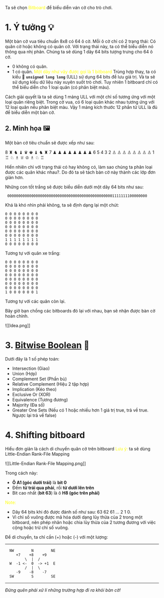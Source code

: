 Ta sẽ chọn <font color="#ffff00">Bitboard</font> để biểu diễn ván cờ cho trò chơi.
# 1. Ý tưởng 💡
Một bàn cờ vua tiêu chuẩn 8x8 có 64 ô cờ. Mỗi ô cờ chỉ có 2 trạng thái: Có quân cờ hoặc không có quân cờ. Với trạng thái này, ta có thể biểu diễn nó thông qua nhị phân. Chúng ta sẽ dùng 1 dãy 64 bits tượng trưng cho 64 ô cờ.
- 0 không có quân.
- 1 có quân.
<font color="#ffff00">Một dãy như vậy  được gọi là 1 bitboard</font>
Trùng hợp thay, ta có kiểu 🔢 **`unsigned long long`** (ULL) sử dụng 64 bits để lưu giá trị. Và ta sẽ sử dụng kiểu dữ liệu này xuyên suốt trò chơi. Tuy nhiên 1 bitboard chỉ có thể biểu diễn cho 1 loại quân (có phân biệt màu).

Cách giải quyết là ta sẽ dùng 1 mảng ULL với một chỉ số tương ứng với một loại quân riêng biệt. Trong cờ vua, có 6 loại quân khác nhau tương ứng với 12 loại quân nếu phân biệt màu. Vậy 1 mảng kích thước 12 phần tử ULL là đủ để biểu diễn một bàn cờ.

## 2. Minh họa 🖼️
Một bàn cờ tiêu chuẩn sẽ được xếp như sau:
<div class="chess-board">
8 ♜ ♞ ♝ ♛ ♚ ♝ ♞ ♜
7 ♟ ♟ ♟ ♟ ♟ ♟ ♟ ♟
6 
5 
4 
3 
2 ♙ ♙ ♙ ♙ ♙ ♙ ♙ ♙
1 ♖ ♘ ♗ ♕ ♔ ♗ ♘ ♖
</div>

Hiển nhiên chỉ với trạng thái có hay không có, làm sao chúng ta phân loại được các quân khác nhau?. Do đó ta sẽ tách bàn cờ này thành các lớp đơn giản hơn.

Những con tốt trắng sẽ được biểu diễn dưới một dãy 64 bits như sau:
```
 0000000000000000000000000000000000000000000000001111111100000000
```
Khá là khó nhìn phải không, ta sẽ định dạng lại một chút:

```
0 0 0 0 0 0 0 0
0 0 0 0 0 0 0 0
0 0 0 0 0 0 0 0
0 0 0 0 0 0 0 0
0 0 0 0 0 0 0 0
0 0 0 0 0 0 0 0
1 1 1 1 1 1 1 1
0 0 0 0 0 0 0 0
```

Tương tự với quân xe trắng:
```
0 0 0 0 0 0 0 0
0 0 0 0 0 0 0 0
0 0 0 0 0 0 0 0
0 0 0 0 0 0 0 0
0 0 0 0 0 0 0 0
0 0 0 0 0 0 0 0
0 0 0 0 0 0 0 0
1 0 0 0 0 0 0 1
```


Tương tự với các quân còn lại.

Bây giờ bạn chồng các bitboards đó lại với nhau, bạn sẽ nhận được bàn cờ hoàn chỉnh.

![[Idea.png]]
# 3. [Bitwise Boolean](https://www.chessprogramming.org/General_Setwise_Operations#Bitwise_Boolean) 🔢
Dưới đây là 1 số phép toán:
- Intersection (Giao)
- Union (Hợp)
- Complement Set (Phần bù)
- Relative Complement (Hiệu 2 tập hợp)
- Implication (Kéo theo)
- Exclusive Or (XOR)
- Equivalence (Tương đương)
- Majority (Đa số)
- Greater One Sets (Nếu có 1 hoặc nhiều hơn 1 giá trị true, trả về true. Ngược lại trả về false)
# 4. Shifting bitboard 
Hiểu đơn giản là cách di chuyển quân cờ trên bitboard
<font color="#ffff00">Lưu ý:</font> ta sẽ dùng Little-Endian Rank-File Mapping

![[Little-Endian Rank-File Mapping.png]]

Trong cách này:
- **Ô A1 (góc dưới trái)** là **bit 0**
- Đếm **từ trái qua phải**, rồi **từ dưới lên trên**
- Bit cao nhất (**bit 63**) là ô **H8 (góc trên phải)**

<font color="#ffff00">Note:</font> 
- Dãy 64 bits khi đó được đánh số như sau: 63 62 61 ... 2 1 0.
- Vì chỉ số vuông được mã hóa dưới dạng lũy thừa của 2 trong một bitboard, nên phép nhân hoặc chia lũy thừa của 2 tương đương với việc cộng hoặc trừ chỉ số vuông.

Để di chuyển, ta chỉ cần (+) hoặc (-) với một lượng:

---
      NW        N        NE
         +7    +8    +9
             \  |  /
      W  -1 <-  0  -> +1  E
             /  |  \
         -9    -8    -7
      SW        S        SE

---

*Đừng quên phải xử lí những trường hợp đi ra khỏi bàn cờ!*

